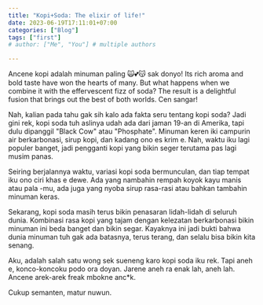 ```yaml
---
title: "Kopi+Soda: The elixir of life!"
date: 2023-06-19T17:11:01+07:00
categories: ["Blog"]
tags: ["first"]
# author: ["Me", "You"] # multiple authors

---
```


Ancene kopi adalah minuman paling 🙀💕😽 sak donyo! Its rich aroma and bold taste have won the hearts of many. But what happens when we combine it with the effervescent fizz of soda? The result is a delightful fusion that brings out the best of both worlds. Cen sangar!

Nah, kalian pada tahu gak sih kalo ada fakta seru tentang kopi soda? Jadi gini rek, kopi soda tuh aslinya udah ada dari jaman 19-an di Amerika, tapi dulu dipanggil "Black Cow" atau "Phosphate". Minuman keren iki campurin air berkarbonasi, sirup kopi, dan kadang ono es krim e. Nah, waktu iku lagi populer banget, jadi pengganti kopi yang bikin seger terutama pas lagi musim panas.

Seiring berjalannya waktu, variasi kopi soda bermunculan, dan tiap tempat iku ono ciri khas e dewe. Ada yang nambahin rempah koyok kayu manis atau pala -mu, ada juga yang nyoba sirup rasa-rasi atau bahkan tambahin minuman keras.

Sekarang, kopi soda masih terus bikin penasaran lidah-lidah di seluruh dunia. Kombinasi rasa kopi yang tajam dengan kelezatan berkarbonasi bikin minuman ini beda banget dan bikin segar. Kayaknya ini jadi bukti bahwa dunia minuman tuh gak ada batasnya, terus terang, dan selalu bisa bikin kita senang.

Aku, adalah salah satu wong sek sueneng karo kopi soda iku rek. Tapi aneh e, konco-koncoku podo ora doyan. Jarene aneh ra enak lah, aneh lah. Ancene arek-arek freak mbokne anc*k.

Cukup semanten, matur nuwun.